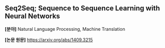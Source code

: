 ## Seq2Seq; Sequence to Sequence Learning with Neural Networks

**[분야]** Natural Language Processing, Machine Translation

**[논문 원문]** https://arxiv.org/abs/1409.3215
